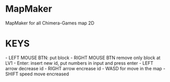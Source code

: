# MapMaker
MapMaker for all Chimera-Games map 2D

<h1>KEYS</h1>
- LEFT MOUSE BTN: put block
- RIGHT MOUSE BTN remove only block at LV1
- Enter: insert new id, put numbers in input and press enter
- LEFT arrow decrease id
- RIGHT arrow encrease id
- WASD for move in the map
- SHIFT speed move encreased
